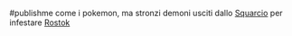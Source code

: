 #publishme come i pokemon, ma stronzi
demoni usciti dallo [Squarcio](../../events/Squarcio.md) per infestare [Rostok](../../places/Rostok.md)
